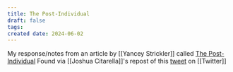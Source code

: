 ```yaml
---
title: The Post-Individual
draft: false
tags: 
created date: 2024-06-02
---
```

My response/notes from an article by [[Yancey Strickler]] called [The Post-Individual](https://www.ystrickler.com/thepostindividual/)
Found via [[Joshua Citarella]]'s repost of this [tweet](https://x.com/ystrickler/status/1787860088335577177) on [[Twitter]]

